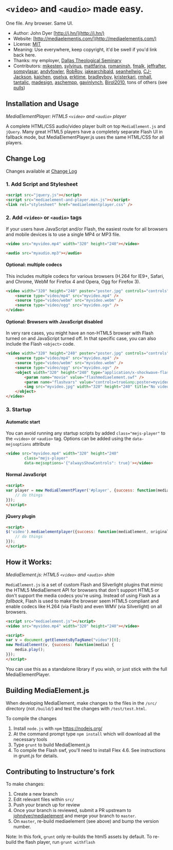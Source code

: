 # `<video>` and `<audio>` made easy. 

One file. Any browser. Same UI.

* Author: John Dyer [http://j.hn/](http://j.hn/)
* Website: [http://mediaelementjs.com/](http://mediaelementjs.com/)
* License: [MIT](http://johndyer.mit-license.org/)
* Meaning: Use everywhere, keep copyright, it'd be swell if you'd link back here.
* Thanks: my employer, [Dallas Theological Seminary](http://www.dts.edu/)
* Contributors: [mikesten](https://github.com/mikesten), [sylvinus](https://github.com/sylvinus), [mattfarina](https://github.com/mattfarina), [romaninsh](https://github.com/romaninsh), [fmalk](https://github.com/fmalk), [jeffrafter](https://github.com/jeffrafter), [sompylasar](https://github.com/sompylasar), [andyfowler](https://github.com/andyfowler), [RobRoy](https://github.com/RobRoy), [jakearchibald](https://github.com/jakearchibald), [seanhellwig](https://github.com/seanhellwig), [CJ-Jackson](https://github.com/CJ-Jackson), [kaichen](https://github.com/kaichen), [gselva](https://github.com/gselva), [erktime](https://github.com/erktime), [bradleyboy](https://github.com/bradleyboy), [kristerkari](https://github.com/kristerkari), [rmhall](https://github.com/rmhall), [tantalic](https://github.com/tantalic), [madesign](http://github.com/madesign), [aschempp](http://github.com/aschempp), [gavinlynch](https://github.com/gavinlynch), [Birol2010](http://github.com/Birol2010), tons of others (see [pulls](https://github.com/johndyer/mediaelement/pulls))


## Installation and Usage

_MediaElementPlayer: HTML5 `<video>` and `<audio>` player_

A complete HTML/CSS audio/video player built on top `MediaElement.js` and `jQuery`. Many great HTML5 players have a completely separate Flash UI in fallback mode, but MediaElementPlayer.js uses the same HTML/CSS for all players.

## Change Log

Changes available at [Change Log](changelog.md)

### 1. Add Script and Stylesheet
```html
<script src="jquery.js"></script>
<script src="mediaelement-and-player.min.js"></script>
<link rel="stylesheet" href="mediaelementplayer.css" />
```
### 2. Add `<video>` or `<audio>` tags
If your users have JavaScript and/or Flash, the easiest route for all browsers and mobile devices is to use a single MP4 or MP3 file.

```html	
<video src="myvideo.mp4" width="320" height="240"></video>
```
```html	
<audio src="myaudio.mp3"></audio>
```

#### Optional: multiple codecs
This includes multiple codecs for various browsers (H.264 for IE9+, Safari, and Chrome, WebM for Firefox 4 and Opera, Ogg for Firefox 3).

```html
<video width="320" height="240" poster="poster.jpg" controls="controls" preload="none">
	<source type="video/mp4" src="myvideo.mp4" />
	<source type="video/webm" src="myvideo.webm" />
	<source type="video/ogg" src="myvideo.ogv" />
</video>
```

#### Optional: Browsers with JavaScript disabled
In very rare cases, you might have an non-HTML5 browser with Flash turned on and JavaScript turned off. In that specific case, you can also include the Flash `<object>` code.
```html
<video width="320" height="240" poster="poster.jpg" controls="controls" preload="none">
	<source type="video/mp4" src="myvideo.mp4" />
	<source type="video/webm" src="myvideo.webm" />
	<source type="video/ogg" src="myvideo.ogv" />
	<object width="320" height="240" type="application/x-shockwave-flash" data="flashmediaelement.swf">
		<param name="movie" value="flashmediaelement.swf" /> 
		<param name="flashvars" value="controls=true&amp;poster=myvideo.jpg&amp;file=myvideo.mp4" /> 		
		<img src="myvideo.jpg" width="320" height="240" title="No video playback capabilities" />
	</object>
</video>
```

### 3. Startup

#### Automatic start
You can avoid running any startup scripts by added `class="mejs-player"` to the `<video>` or `<audio>` tag. Options can be added using the `data-mejsoptions` attribute
```html	
<video src="myvideo.mp4" width="320" height="240" 
		class="mejs-player" 
		data-mejsoptions='{"alwaysShowControls": true}'></video>
```

#### Normal JavaScript
```html
<script>
var player = new MediaElementPlayer('#player', {success: function(mediaElement, originalNode) {
	// do things
}});
</script>	
```

#### jQuery plugin
```html
<script>
$('video').mediaelementplayer({success: function(mediaElement, originalNode) {
	// do things
}});
</script>
```

## How it Works: 
_MediaElement.js: HTML5 `<video>` and `<audio>` shim_

`MediaElement.js` is a set of custom Flash and Silverlight plugins that mimic the HTML5 MediaElement API for browsers that don't support HTML5 or don't support the media codecs you're using. 
Instead of using Flash as a _fallback_, Flash is used to make the browser seem HTML5 compliant and enable codecs like H.264 (via Flash) and even WMV (via Silverlight) on all browsers.
```html
<script src="mediaelement.js"></script>
<video src="myvideo.mp4" width="320" height="240"></video>

<script>
var v = document.getElementsByTagName("video")[0];
new MediaElement(v, {success: function(media) {
	media.play();
}});
</script>
```
You can use this as a standalone library if you wish, or just stick with the full MediaElementPlayer.

## Building MediaElement.js

When developing MediaElement, make changes to the files in the `/src/` directory (not `/build/`) and test the changes with `/test/test.html`.

To compile the changes

1. Install `node.js` with `npm` https://nodejs.org/
2. At the command prompt type `npm install` which will download all the necessary tools
3. Type `grunt` to build MediaElement.js
4. To compile the Flash swf, you'll need to install Flex 4.6. See instructions in grunt.js for details.

## Contributing to Instructure's fork

To make changes:

1. Create a new branch
2. Edit relevant files within `src/`
3. Push your branch up for review
4. Once your branch is reviewed, submit a PR upstream to [johndyer/mediaelement](https://github.com/johndyer/mediaelement) and merge your branch to `master`. 
5. On `master`, re-build mediaelement (see above) and bump the version number.

Note: In this fork, `grunt` only re-builds the html5 assets by default. To re-build the flash player, run `grunt withflash`
